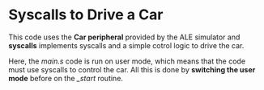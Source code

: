 # Syscalls to Drive a Car #

This code uses the **Car peripheral** provided by the ALE simulator and **syscalls** implements syscalls and a simple cotrol logic to drive the car.

Here, the *main.s* code is run on user mode, which means that the code must use syscalls to control the car. All this is done by **switching the user mode** before on the *_start* routine.